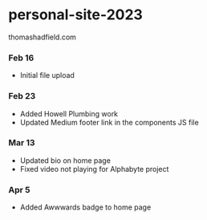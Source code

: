 # personal-site-2023
thomashadfield.com



### Feb 16
- Initial file upload


### Feb 23
- Added Howell Plumbing work
- Updated Medium footer link in the components JS file


### Mar 13
- Updated bio on home page
- Fixed video not playing for Alphabyte project


### Apr 5
- Added Awwwards badge to home page
